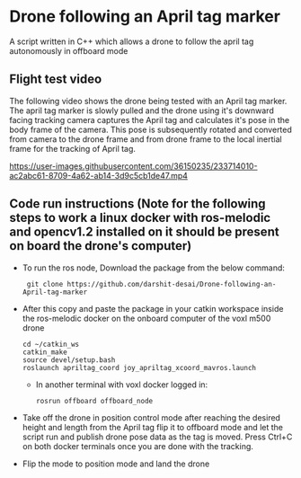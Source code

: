 # Drone following an April tag marker
 A script written in C++ which allows a drone to follow the april tag autonomously in offboard mode
 
 ## Flight test video
 
 The following video shows the drone being tested with an April tag marker. The april tag marker is slowly pulled and the drone using it's downward facing tracking camera captures the April tag and calculates it's pose in the body frame of the camera. This pose is subsequently rotated and converted from camera to the drone frame and from drone frame to the local inertial frame for the tracking of April tag.

https://user-images.githubusercontent.com/36150235/233714010-ac2abc61-8709-4a62-ab14-3d9c5cb1de47.mp4

 
 ## Code run instructions (Note for the following steps to work a linux docker with ros-melodic and opencv1.2 installed on it should be present on board the drone's computer)
 
   * To run the ros node, Download the package from the below command:
 
          git clone https://github.com/darshit-desai/Drone-following-an-April-tag-marker
      
  * After this copy and paste the package in your catkin workspace inside the ros-melodic docker on the onboard computer of the voxl m500 drone  

        cd ~/catkin_ws
        catkin_make
        source devel/setup.bash
        roslaunch apriltag_coord joy_apriltag_xcoord_mavros.launch
    * In another terminal with voxl docker logged in:    
          
          rosrun offboard offboard_node

  * Take off the drone in position control mode after reaching the desired height and length from the April tag flip it to offboard mode and let the script run and publish drone pose data as the tag is moved. Press Ctrl+C on both docker terminals once you are done with the tracking.
  * Flip the mode to position mode and land the drone
